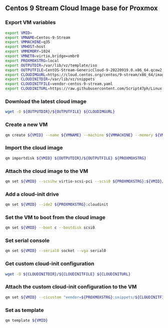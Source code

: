 ## Centos 9 Stream Cloud Image base for Proxmox

### Export VM variables

```bash
export VMID=
export VMNAME=Centos-9-Stream
export VMMACHINE=q35
export VMHOST=host
export VMMEMORY=1024
export VMNET0=virtio,bridge=vmbr0
export PROXMOXSTRG=local
export OUTPUTDIR=/var/lib/vz/template/iso
export OUTPUTFILE=CentOS-Stream-GenericCloud-9-20220919.0.x86_64.qcow2
export CLOUDIMGURL=https://cloud.centos.org/centos/9-stream/x86_64/images/CentOS-Stream-GenericCloud-9-20220919.0.x86_64.qcow2
export CLOUDINITDIR=/var/lib/vz/snippets
export CLOUDINITFILE=vendor-centos-9-stream.yaml
export CLOUDINITURL=https://raw.githubusercontent.com/Script47ph/Linux-Docs/main/Linux/Setup/Debian/Private-Cloud/Proxmox-Virtual-Environment/cloud-init/centos-9-stream/vendor-centos-9-stream.yml
```

### Download the latest cloud image

```bash
wget -O ${OUTPUTDIR}/${OUTPUTFILE} ${CLOUDIMGURL}
```

### Create a new VM

```bash
qm create ${VMID} --name ${VMNAME} --machine ${VMMACHINE} --memory ${VMMEMORY} --net0 ${VMNET0} --cpu ${VMHOST}
```

### Import the cloud image

```bash
qm importdisk ${VMID} ${OUTPUTDIR}/${OUTPUTFILE} ${PROXMOXSTRG}
```

### Attach the cloud image to the VM

```bash
qm set ${VMID} --scsihw virtio-scsi-pci --scsi0 ${PROXMOXSTRG}:${VMID}/vm-${VMID}-disk-0.raw
```

### Add a cloud-init drive

```bash
qm set ${VMID} --ide2 ${PROXMOXSTRG}:cloudinit
```

### Set the VM to boot from the cloud image

```bash
qm set ${VMID} --boot c --bootdisk scsi0
```

### Set serial console

```bash
qm set ${VMID} --serial0 socket --vga serial0
```

### Get custom cloud-init configuration

```bash
wget -O ${CLOUDINITDIR}/${CLOUDINITFILE} ${CLOUDINITURL}
```

### Attach the custom cloud-init configuration to the VM

```bash
qm set ${VMID} --cicustom "vendor=${PROXMOXSTRG}:snippets/${CLOUDINITFILE}"
```

### Set as template

```bash
qm template ${VMID}
```